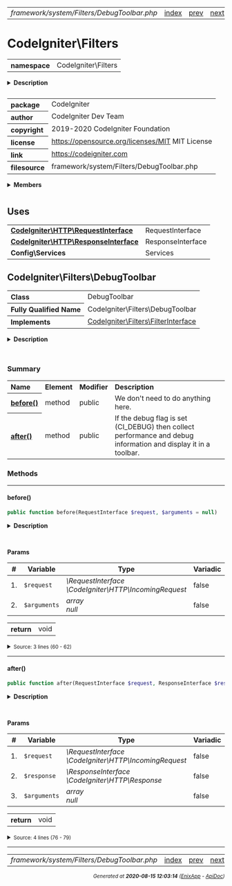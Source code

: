 


 



<table>
<tr>
<td style="width:100%"><em>framework/system/Filters/DebugToolbar.php</em></td>
<td><a href="../../../../../../api/index.md">index</a></td>
<td><a href="../../../../../../api/vendor/codeigniter4/framework/system/Filters/CSRF.md">prev</a></td>
<td><a href="../../../../../../api/vendor/codeigniter4/framework/system/Filters/Exceptions/FilterException.md">next</a></td>
</tr>
</table>







# CodeIgniter\Filters 
<table style="text-align:left">
<tr><th>namespace</th><td>CodeIgniter\Filters</td></tr>
</table>

<details>
<summary style="margin-bottom:12px;"><strong>Description</strong></summary>

<table>
<tr><td>
CodeIgniter
</td></tr>
</table>

<table>
<tr><td>
An open source application development framework for PHP

This content is released under the MIT License (MIT)

Copyright (c) 2014-2019 British Columbia Institute of Technology
Copyright (c) 2019-2020 CodeIgniter Foundation

Permission is hereby granted, free of charge, to any person obtaining a copy
of this software and associated documentation files (the "Software"), to deal
in the Software without restriction, including without limitation the rights
to use, copy, modify, merge, publish, distribute, sublicense, and/or sell
copies of the Software, and to permit persons to whom the Software is
furnished to do so, subject to the following conditions:

The above copyright notice and this permission notice shall be included in
all copies or substantial portions of the Software.

THE SOFTWARE IS PROVIDED "AS IS", WITHOUT WARRANTY OF ANY KIND, EXPRESS OR
IMPLIED, INCLUDING BUT NOT LIMITED TO THE WARRANTIES OF MERCHANTABILITY,
FITNESS FOR A PARTICULAR PURPOSE AND NONINFRINGEMENT. IN NO EVENT SHALL THE
AUTHORS OR COPYRIGHT HOLDERS BE LIABLE FOR ANY CLAIM, DAMAGES OR OTHER
LIABILITY, WHETHER IN AN ACTION OF CONTRACT, TORT OR OTHERWISE, ARISING FROM,
OUT OF OR IN CONNECTION WITH THE SOFTWARE OR THE USE OR OTHER DEALINGS IN
THE SOFTWARE.
</td></tr>
</table>

</details>



<table style="text-align:left">
<tr style="vertical-align:top;">
<th>package</th>
<td>CodeIgniter
</td>
</tr>
<tr style="vertical-align:top;">
<th>author</th>
<td>CodeIgniter Dev Team
</td>
</tr>
<tr style="vertical-align:top;">
<th>copyright</th>
<td>2019-2020 CodeIgniter Foundation
</td>
</tr>
<tr style="vertical-align:top;">
<th>license</th>
<td><a href="https://opensource.org/licenses/MIT">https://opensource.org/licenses/MIT</a>	MIT License
</td>
</tr>
<tr style="vertical-align:top;">
<th>link</th>
<td><a href="https://codeigniter.com">https://codeigniter.com</a>

</td>
</tr>
<tr style="vertical-align:top;">
<th>filesource</th>
<td>framework/system/Filters/DebugToolbar.php
</td>
</tr>
</table>

 

<details>
<summary style="margin-bottom:12px;"><strong>Members</strong></summary>
<table>
<tr><td><a href="../../../../../../api/vendor/codeigniter4/framework/system/Filters/CSRF.md">CodeIgniter\Filters\CSRF</a></td></tr>
<tr><td><a href="../../../../../../api/vendor/codeigniter4/framework/system/Filters/DebugToolbar.md">CodeIgniter\Filters\DebugToolbar</a></td></tr>
<tr><td><a href="../../../../../../api/vendor/codeigniter4/framework/system/Filters/Exceptions/FilterException.md">CodeIgniter\Filters\Exceptions\FilterException</a></td></tr>
<tr><td><a href="../../../../../../api/vendor/codeigniter4/framework/system/Filters/FilterInterface.md">CodeIgniter\Filters\FilterInterface</a></td></tr>
<tr><td><a href="../../../../../../api/vendor/codeigniter4/framework/system/Filters/Filters.md">CodeIgniter\Filters\Filters</a></td></tr>
<tr><td><a href="../../../../../../api/vendor/codeigniter4/framework/system/Filters/Honeypot.md">CodeIgniter\Filters\Honeypot</a></td></tr>
</table>
</details>



 
 ## Uses

<table style="text-align:left;">
<tr>
<td>
<a href="../../../../../../api/vendor/codeigniter4/framework/system/HTTP/RequestInterface.md"><strong>CodeIgniter\HTTP\RequestInterface</strong></a>
</td>
<td>RequestInterface</td>
</tr>
<tr>
<td>
<a href="../../../../../../api/vendor/codeigniter4/framework/system/HTTP/ResponseInterface.md"><strong>CodeIgniter\HTTP\ResponseInterface</strong></a>
</td>
<td>ResponseInterface</td>
</tr>
<tr>
<td>
<strong>Config\Services</strong>
</td>
<td>Services</td>
</tr>
</table>



 
## CodeIgniter\Filters\DebugToolbar

<table style="text-align:left">
<tr><th>Class</th><td>DebugToolbar</td></tr>
<tr><th>Fully Qualified Name</th><td>CodeIgniter\Filters\DebugToolbar</td></tr>
<tr><th>Implements</th>
<td>
<a href="../../../../../../api/vendor/codeigniter4/framework/system/Filters/FilterInterface.md">CodeIgniter\Filters\FilterInterface</a><br>
</td>
</tr>
</table>


<details>
<summary style="margin-bottom:12px;"><strong>Description</strong></summary>

<table>
<tr><td>
Debug toolbar filter
</td></tr>
</table>


</details>



<table style="text-align:left">
</table>



### Summary


<table style="text-align:left;">
<tr>
<th>Name</th>
<th>Element</th>
<th>Modifier</th>
<th>Description</th>
</tr>


<tr>
<th><a href="#before"><strong>before</strong>()</a></th>
<td>method</td>
<td>
public

</td>
<td>We don&#039;t need to do anything here.</td>
</tr>
<tr>
<th><a href="#after"><strong>after</strong>()</a></th>
<td>method</td>
<td>
public

</td>
<td>If the debug flag is set (CI_DEBUG) then collect performance
and debug information and display it in a toolbar.</td>
</tr>

</table>






### Methods


<hr>

#### before()

```php
public function before(RequestInterface $request, $arguments = null)
```

<details>
<summary style="margin-bottom:12px;"><strong>Description</strong></summary>

<table>
<tr><td>
We don't need to do anything here.
</td></tr>
</table>


</details>



<table style="text-align:left">
</table>


**Params**

<table>
<thead>
<tr>
<th>#</th>
<th>Variable</th>
<th>Type</th>
<th>Variadic</th>
<th>Description</th>
</tr>
</thead>
<tbody>

<tr>
<td>1.</td>
<td><code>$request</code></td>
<td><em>\RequestInterface<br>\CodeIgniter\HTTP\IncomingRequest
</em></td>
<td>false</td>
<td></td>
</tr>

<tr>
<td>2.</td>
<td><code>$arguments</code></td>
<td><em>array<br>null
</em></td>
<td>false</td>
<td></td>
</tr>


</tbody>
</table>



<table>
<tr>
<th style="vertical-align:top;">return</th>
<td>void
</td>
</tr>
</table>





<details>
<summary><small>Source: 3 lines (60 - 62)</small></summary>

```php
public function before(RequestInterface $request, $arguments = null)
{
}
```

</details>


<hr>

#### after()

```php
public function after(RequestInterface $request, ResponseInterface $response, $arguments = null)
```

<details>
<summary style="margin-bottom:12px;"><strong>Description</strong></summary>

<table>
<tr><td>
If the debug flag is set (CI_DEBUG) then collect performance
and debug information and display it in a toolbar.
</td></tr>
</table>


</details>



<table style="text-align:left">
</table>


**Params**

<table>
<thead>
<tr>
<th>#</th>
<th>Variable</th>
<th>Type</th>
<th>Variadic</th>
<th>Description</th>
</tr>
</thead>
<tbody>

<tr>
<td>1.</td>
<td><code>$request</code></td>
<td><em>\RequestInterface<br>\CodeIgniter\HTTP\IncomingRequest
</em></td>
<td>false</td>
<td></td>
</tr>

<tr>
<td>2.</td>
<td><code>$response</code></td>
<td><em>\ResponseInterface<br>\CodeIgniter\HTTP\Response
</em></td>
<td>false</td>
<td></td>
</tr>

<tr>
<td>3.</td>
<td><code>$arguments</code></td>
<td><em>array<br>null
</em></td>
<td>false</td>
<td></td>
</tr>


</tbody>
</table>



<table>
<tr>
<th style="vertical-align:top;">return</th>
<td>void
</td>
</tr>
</table>





<details>
<summary><small>Source: 4 lines (76 - 79)</small></summary>

```php
public function after(RequestInterface $request, ResponseInterface $response, $arguments = null)
{
	Services::toolbar()->prepare($request, $response);
}
```

</details>





 


 
  




<hr>

<table>
<tr>
<td style="width:100%"><em>framework/system/Filters/DebugToolbar.php</em></td>
<td><a href="../../../../../../api/index.md">index</a></td>
<td><a href="../../../../../../api/vendor/codeigniter4/framework/system/Filters/CSRF.md">prev</a></td>
<td><a href="../../../../../../api/vendor/codeigniter4/framework/system/Filters/Exceptions/FilterException.md">next</a></td>
<td><a href="#">top</a></td></tr>
</table>




<div style="text-align:right;">

<small>_Generated at **2020-08-15 12:03:14**_ *([EnixApp](https://github.com/enix-app) - [ApiDoc](https://github.com/enix-app/apidoc))*</small>
</div>